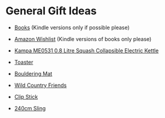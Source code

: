 # General Gift Ideas

- [Books](https://github.com/TerryLansdown/lists/blob/master/books-to-get.md) (Kindle versions only if possible please)

- [Amazon Wishlist](https://www.amazon.co.uk/hz/wishlist/ls/YEMNIYY7ALL8) (Kindle versions of books only please)
- [Kampa ME0531 0.8 Litre Squash Collapsible Electric Kettle](https://amzn.eu/d/03tGmq20)
- [Toaster](https://amzn.eu/d/06Jnzm8M)
- [Bouldering Mat](https://alpkit.com/products/mujo-bouldering-mat)
- [Wild Country Friends](https://rockrun.com/products/wild-country-friend-1-2-3-set)
- [Clip Stick](https://www.tiso.com/eamga2ti0296/beta-climbing-betastick-evo-s-unisex-no-colour-eamga2ti0296/00126294/)
- [240cm Sling](https://www.needlesports.com/Catalogue/Climbing/Rock-Trad-Climbing/Slings-Extenders/Mammut-Contact-8mm-Dyneema-Sling)
